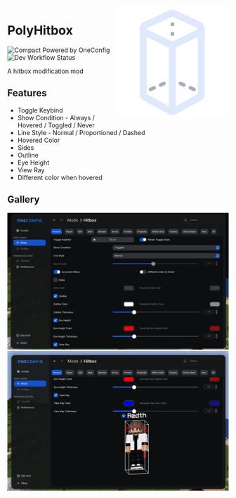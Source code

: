 <img align="right" src="src/main/resources/polyhitbox.svg" alt="PolyHitbox Icon"/>

# PolyHitbox

![Compact Powered by OneConfig](https://polyfrost.org/img/compact_vector.svg)  ![Dev Workflow Status](https://img.shields.io/github/v/release/Polyfrost/PolyHitbox.svg?style=for-the-badge&color=1452cc&label=release)

A hitbox modification mod

## Features

- Toggle Keybind
- Show Condition - Always / Hovered / Toggled / Never
- Line Style - Normal / Proportioned / Dashed
- Hovered Color
- Sides
- Outline
- Eye Height
- View Ray
- Different color when hovered

## Gallery

![settings-page.png](images/settings-page.png)
![settings-page-2.png](images/settings-page-2.png)

